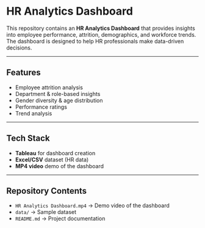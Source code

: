 # HR Analytics Dashboard

This repository contains an **HR Analytics Dashboard** that provides insights into employee performance, attrition, demographics, and workforce trends.  
The dashboard is designed to help HR professionals make data-driven decisions.  

---

## Features
- Employee attrition analysis
- Department & role-based insights
- Gender diversity & age distribution
- Performance ratings
- Trend analysis

---

## Tech Stack
- **Tableau** for dashboard creation  
- **Excel/CSV** dataset (HR data)  
- **MP4 video** demo of the dashboard  

---

## Repository Contents
- `HR Analytics Dashboard.mp4` → Demo video of the dashboard  
- `data/` → Sample dataset
- `README.md` → Project documentation  




